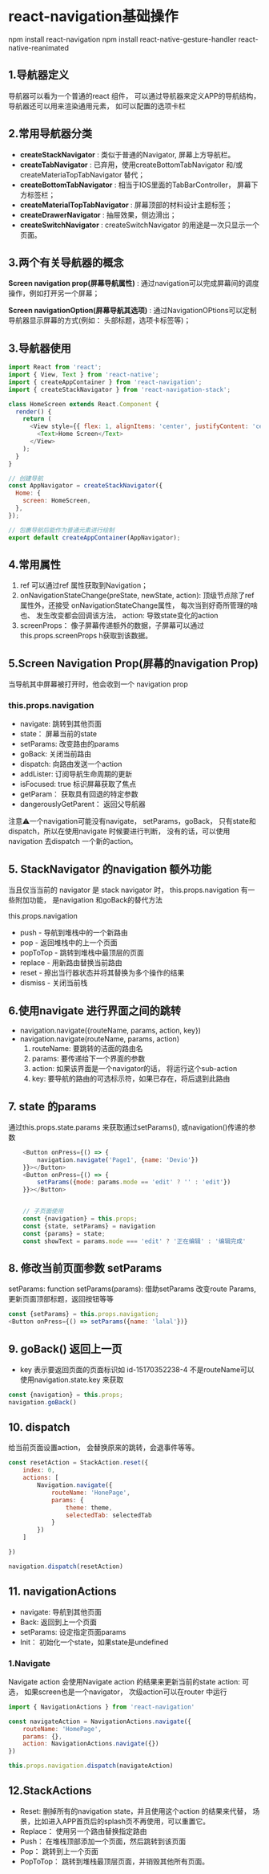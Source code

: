# react-navigation基础操作
npm install react-navigation
npm install react-native-gesture-handler react-native-reanimated
## 1.导航器定义
 导航器可以看为一个普通的react 组件， 可以通过导航器来定义APP的导航结构，导航器还可以用来渲染通用元素， 如可以配置的选项卡栏

 ## 2.常用导航器分类

* **createStackNavigator** : 类似于普通的Navigator, 屏幕上方导航栏。
* **createTabNavigator** : 已弃用，使用createBottomTabNavigator 和/或 createMateriaTopTabNavigator 替代；
* **createBottomTabNavigator** : 相当于IOS里面的TabBarController， 屏幕下方标签栏；
* **createMaterialTopTabNavigator** : 屏幕顶部的材料设计主题标签；
* **createDrawerNavigator** :  抽屉效果，侧边滑出；
* **createSwitchNavigator** :  createSwitchNavigator 的用途是一次只显示一个页面。

## 3.两个有关导航器的概念
**Screen navigation prop(屏幕导航属性)** : 通过navigation可以完成屏幕间的调度操作，例如打开另一个屏幕；

**Screen navigationOption(屏幕导航其选项)** : 通过NavigationOPtions可以定制导航器显示屏幕的方式(例如： 头部标题，选项卡标签等)；

## 3.导航器使用
```javascript
import React from 'react';
import { View, Text } from 'react-native';
import { createAppContainer } from 'react-navigation';
import { createStackNavigator } from 'react-navigation-stack';

class HomeScreen extends React.Component {
  render() {
    return (
      <View style={{ flex: 1, alignItems: 'center', justifyContent: 'center' }}>
        <Text>Home Screen</Text>
      </View>
    );
  }
}

// 创建导航
const AppNavigator = createStackNavigator({
  Home: {
    screen: HomeScreen,
  },
});

// 包裹导航后能作为普通元素进行绘制
export default createAppContainer(AppNavigator);
```


## 4.常用属性

1. ref 可以通过ref 属性获取到Navigation；
2. onNavigationStateChange(preState, newState, action): 顶级节点除了ref 属性外，还接受 onNavigationStateChange属性， 每次当到好奇所管理的啥也、 发生改变都会回调该方法， action: 导致state变化的action
3. screenProps： 像子屏幕传递额外的数据，子屏幕可以通过this.props.screenProps h获取到该数据。

## 5.Screen Navigation Prop(屏幕的navigation Prop)
当导航其中屏幕被打开时，他会收到一个 navigation prop 

### this.props.navigation 
* navigate: 跳转到其他页面
* state： 屏幕当前的state
* setParams: 改变路由的params
* goBack: 关闭当前路由
* dispatch: 向路由发送一个action
* addLister: 订阅导航生命周期的更新
* isFocused: true 标识屏幕获取了焦点
* getParam： 获取具有回退的特定参数
* dangerouslyGetParent： 返回父导航器
  
注意⚠️一个navigation可能没有navigate， setParams，goBack， 只有state和dispatch，所以在使用navigate 时候要进行判断， 没有的话，可以使用navigation 去dispatch 一个新的action。


## 5. StackNavigator 的navigation 额外功能
当且仅当当前的 navigator 是 stack navigator 时， this.props.navigation 有一些附加功能， 是navigation 和goBack的替代方法

this.props.navigation
* push - 导航到堆栈中的一个新路由
* pop - 返回堆栈中的上一个页面
* popToTop - 跳转到堆栈中最顶层的页面
* replace - 用新路由替换当前路由
* reset - 擦出当行器状态并将其替换为多个操作的结果
* dismiss - 关闭当前栈
  
## 6.使用navigate 进行界面之间的跳转
* navigation.navigate({routeName, params, action, key}) 
* navigation.navigate(routeName, params, action)
  1. routeName: 要跳转的洁面的路由名
  2. params: 要传递给下一个界面的参数
  3. action: 如果该界面是一个navigator的话， 将运行这个sub-action
  4. key: 要导航的路由的可选标示符，如果已存在，将后退到此路由
   

## 7. state 的params
通过this.props.state.params 来获取通过setParams(), 或navigation()传递的参数
```javascript
    <Button onPress={() => {
        navigation.navigate('Page1', {name: 'Devio'})
    }}></Button>
    <Button onPress={() => {
        setParams({mode: params.mode == 'edit' ? '' : 'edit'})
    }}></Button>


    // 子页面使用
    const {navigation} = this.props;
    const {state, setParams} = navigation
    const {params} = state;
    const showText = params.mode === 'edit' ? '正在编辑' : '编辑完成'

```

## 8. 修改当前页面参数 setParams
setParams: function setParams(params): 借助setParams 改变route Params, 更新页面顶部标题，返回按钮等等

```javascript
const {setParams} = this.props.navigation;
<Button onPress={() => setParams({name: 'lalal'})}
```

## 9. goBack() 返回上一页
* key 表示要返回页面的页面标识如 id-15170352238-4 不是routeName可以使用navigation.state.key 来获取

```javascript
const {navigation} = this.props;
navigation.goBack()
```

## 10. dispatch
给当前页面设置action， 会替换原来的跳转，会退事件等等。
```javascript
const resetAction = StackAction.reset({
    index: 0,
    actions: [
        Navigation.navigate({
            routeName: 'HonePage',
            params: {
                theme: theme,
                selectedTab: selectedTab
            }
        })
    ]

})

navigation.dispatch(resetAction)

```
## 11. navigationActions
* navigate: 导航到其他页面
* Back: 返回到上一个页面
* setParams: 设定指定页面params
* Init： 初始化一个state，如果state是undefined

### 1.Navigate
Navigate action 会使用Navigate action 的结果来更新当前的state
action: 可选， 如果screen也是一个navigator， 次级action可以在router 中运行
```javascript
import { NavigationActions } from 'react-navigation'

const navigateAction = NavigationActions.navigate({
    routeName: 'HomePage',
    params: {},
    action: NavigationActions.navigate({})
})

this.props.navigation.dispatch(navigateAction)

```

## 12.StackActions

* Reset:    删掉所有的navigation state，并且使用这个action 的结果来代替， 场景，比如进入APP首页后的splash页不再使用，可以重置它。
* Replace： 使用另一个路由替换指定路由
* Push： 在堆栈顶部添加一个页面，然后跳转到该页面
* Pop： 跳转到上一个页面
* PopToTop： 跳转到堆栈最顶层页面，并销毁其他所有页面。